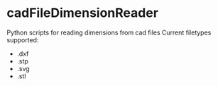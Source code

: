 # cadFileDimensionReader
Python scripts for reading dimensions from cad files
Current filetypes supported:
- .dxf
- .stp
- .svg
- .stl
